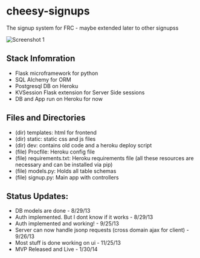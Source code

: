 cheesy-signups 
============== 
The signup system for FRC - maybe extended later to other signupss 

![Screenshot 1](https://raw2.github.com/Team254/cheesy-signups/master/screenshots/1.png?token=1350245__eyJzY29wZSI6IlJhd0Jsb2I6VGVhbTI1NC9jaGVlc3ktc2lnbnVwcy9tYXN0ZXIvc2NyZWVuc2hvdHMvMS5wbmciLCJleHBpcmVzIjoxMzkwMDk0MjIxfQ%3D%3D--704c134f05f60c0cfccfe52b4fddf05f25aa3953) 

Stack Infomration 
-----------------
- Flask microframework for python
- SQL Alchemy for ORM
- Postgresql DB on Heroku
- KVSession Flask extension for Server Side sessions
- DB and App run on Heroku for now 


Files and Directories
--------------------------- 
- (dir) templates: html for frontend
- (dir) static: static css and js files
- (dir) dev: contains old code and a heroku deploy script
- (file) Procfile: Heroku config file
- (file) requirements.txt: Heroku requirements file (all these resources are necessary and can be installed via pip)
- (file) models.py: Holds all table schemas
- (file) signup.py: Main app with controllers


Status Updates: 
---------------
- DB models are done - 8/29/13
- Auth implemented. But I dont know if it works - 8/29/13
- Auth implemented and working! - 9/25/13
- Server can now handle jsonp requests (cross domain ajax for client) - 9/26/13
- Most stuff is done working on ui - 11/25/13
- MVP Released and Live - 1/30/14
